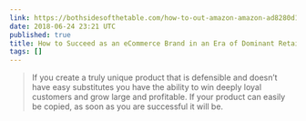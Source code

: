 ```yaml
---
link: https://bothsidesofthetable.com/how-to-out-amazon-amazon-ad8280d189eb
date: 2018-06-24 23:21 UTC
published: true
title: How to Succeed as an eCommerce Brand in an Era of Dominant Retailers?
tags: []
---
```


> If you create a truly unique product that is defensible and doesn’t have easy substitutes you have the ability to win deeply loyal customers and grow large and profitable. If your product can easily be copied, as soon as you are successful it will be.
